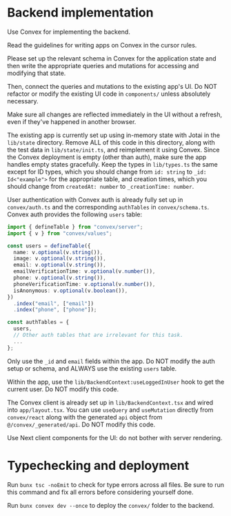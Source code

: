 # Backend implementation

Use Convex for implementing the backend.

Read the guidelines for writing apps on Convex in the cursor rules.

Please set up the relevant schema in Convex for the application state
and then write the appropriate queries and mutations for accessing and
modifying that state.

Then, connect the queries and mutations to the existing app's UI. Do NOT
refactor or modify the existing UI code in `components/` unless absolutely
necessary.

Make sure all changes are reflected immediately in the UI without a refresh,
even if they've happened in another browser.

The existing app is currently set up using in-memory state with Jotai
in the `lib/state` directory. Remove ALL of this code in this directory, along with the
test data in `lib/state/init.ts`, and reimplement it using Convex. Since
the Convex deployment is empty (other than auth), make sure the app handles
empty states gracefully. Keep the types in `lib/types.ts` the same except
for ID types, which you should change from `id: string` to `_id: Id<"example">`
for the appropriate table, and creation times, which you should change from
`createdAt: number` to `_creationTime: number`.

User authentication with Convex auth is already fully set up in `convex/auth.ts` and the corresponding `authTables` in `convex/schema.ts`. Convex auth provides the following `users` table:

```ts
import { defineTable } from "convex/server";
import { v } from "convex/values";

const users = defineTable({
  name: v.optional(v.string()),
  image: v.optional(v.string()),
  email: v.optional(v.string()),
  emailVerificationTime: v.optional(v.number()),
  phone: v.optional(v.string()),
  phoneVerificationTime: v.optional(v.number()),
  isAnonymous: v.optional(v.boolean()),
})
  .index("email", ["email"])
  .index("phone", ["phone"]);

const authTables = {
  users,
  // Other auth tables that are irrelevant for this task.
  ...
};
```

Only use the `_id` and `email` fields within the app. Do NOT modify the auth setup or schema, and ALWAYS use the existing
`users` table.

Within the app, use the `lib/BackendContext:useLoggedInUser` hook to get the current user. Do NOT modify this code.

The Convex client is already set up in `lib/BackendContext.tsx` and wired into `app/layout.tsx`. You can use `useQuery` and `useMutation` directly from `convex/react` along with the generated `api` object from `@/convex/_generated/api`. Do NOT modify this code.

Use Next client components for the UI: do not bother with server rendering.

# Typechecking and deployment

Run `bunx tsc -noEmit` to check for type errors across all files. Be sure to run
this command and fix all errors before considering yourself done.

Run `bunx convex dev --once` to deploy the `convex/` folder to the backend.
